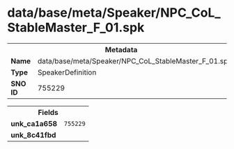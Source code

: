 <h1>data/base/meta/Speaker/NPC_CoL_StableMaster_F_01.spk</h1><table><tr><th colspan="100%">Metadata</th></tr><tr><td><b>Name</b></td><td>data/base/meta/Speaker/NPC_CoL_StableMaster_F_01.spk</td></tr><tr><td><b>Type</b></td><td>SpeakerDefinition</td></tr><tr><td><b>SNO ID</b></td><td>755229</td></tr></table>

<table><tr><th colspan="100%">Fields</th></tr><tr><td><b>unk_ca1a658</b></td><td><code>755229</code></td></tr><tr><td><b>unk_8c41fbd</b></td><td></td></tr></table>

